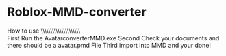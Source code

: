 # Roblox-MMD-converter
How to use
\\\\\\\\\\\\\\\\\\\\\\\\\\\\\\\\\\\\\\\\\\\
  First Run the AvatarconverterMMD.exe
  Second Check your documents and there should be a avatar.pmd File
  Third import into MMD and your done!
